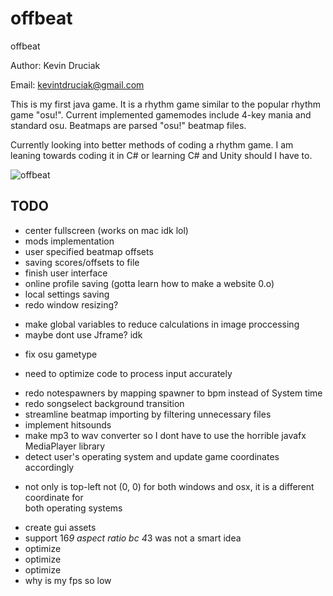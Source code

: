 # offbeat

offbeat

Author: Kevin Druciak

Email: kevintdruciak@gmail.com

This is my first java game. It is a rhythm game similar to the popular rhythm game "osu!". 
Current implemented gamemodes include 4-key mania and standard osu. Beatmaps are parsed
"osu!" beatmap files.

Currently looking into better methods of coding a rhythm game.
I am leaning towards coding it in C# or learning C# and Unity should I have to. 

![offbeat](./src/ex/offbeat.gif)

## TODO

* center fullscreen (works on mac idk lol)  
* mods implementation  
* user specified beatmap offsets  
* saving scores/offsets to file  
* finish user interface  
* online profile saving (gotta learn how to make a website 0.o)  
* local settings saving  
* redo window resizing?  
 - make global variables to reduce calculations in image proccessing  
 - maybe dont use Jframe? idk  
* fix osu gametype  
 - need to optimize code to process input accurately  
* redo notespawners by mapping spawner to bpm instead of System time  
* redo songselect background transition  
* streamline beatmap importing by filtering unnecessary files  
* implement hitsounds  
* make mp3 to wav converter so I dont have to use the horrible javafx MediaPlayer library  
* detect user's operating system and update game coordinates accordingly  
 - not only is top-left not (0, 0) for both windows and osx, it is a different coordinate for   
 	both operating systems  
* create gui assets  
* support 16*9 aspect ratio bc 4*3 was not a smart idea  
* optimize  
* optimize  
* optimize  
* why is my fps so low  
